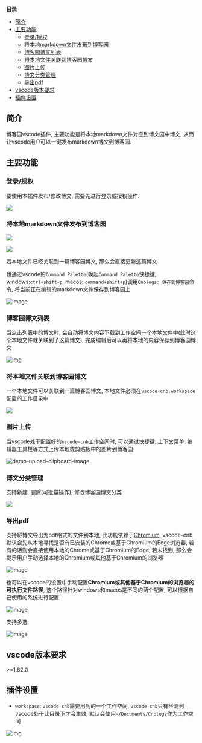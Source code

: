 **目录**

- [简介](#简介)
- [主要功能](#主要功能)
  - [登录/授权](#登录授权)
  - [将本地markdown文件发布到博客园](#将本地markdown文件发布到博客园)
  - [博客园博文列表](#博客园博文列表)
  - [将本地文件关联到博客园博文](#将本地文件关联到博客园博文)
  - [图片上传](#图片上传)
  - [博文分类管理](#博文分类管理)
  - [导出pdf](#导出pdf)
- [vscode版本要求](#vscode版本要求)
- [插件设置](#插件设置)

## 简介

博客园vscode插件, 主要功能是将本地markdown文件对应到博文园中博文, 从而让vscode用户可以一键发布markdown博文到博客园.

## 主要功能

### 登录/授权

要使用本插件发布/修改博文, 需要先进行登录或授权操作.

![](https://img2020.cnblogs.com/blog/1596066/202112/1596066-20211228125556260-986735114.png)

### 将本地markdown文件发布到博客园

![](https://img2020.cnblogs.com/blog/1596066/202112/1596066-20211228130156308-187058889.png)

![](https://img2020.cnblogs.com/blog/1596066/202112/1596066-20211228130228248-172977703.png)

若本地文件已经关联到一篇博客园博文, 那么会直接更新这篇博文.

也通过vscode的`Command Palette`(唤起`Command Palette`快捷键, windows:`ctrl+shift+p`, macos: `command+shift+p`)调用`Cnblogs: 保存到博客园`命令, 将当前正在编辑的markdown文件保存到博客园上

![image](https://img2022.cnblogs.com/blog/1596066/202203/1596066-20220323151757542-155709896.png)

### 博客园博文列表

当点击列表中的博文时, 会自动将博文内容下载到工作空间一个本地文件中(此时这个本地文件就关联到了这篇博文), 完成编辑后可以再将本地的内容保存到博客园博文

![img](https://img2020.cnblogs.com/blog/3/202112/3-20211227184342642-1938639868.png)

### 将本地文件关联到博客园博文

一个本地文件可以关联到一篇博客园博文, 本地文件必须在`vscode-cnb.workspace`配置的工作目录中

![](https://img2020.cnblogs.com/blog/1596066/202112/1596066-20211228130049842-409512486.png)

### 图片上传

当vscode处于配置好的`vscode-cnb`工作空间时, 可以通过快捷键, 上下文菜单, 编辑器工具栏等方式上传本地或剪贴板中的图片到博客园

![demo-upload-clipboard-image](https://img2020.cnblogs.com/blog/3/202112/3-20211223133219376-311354679.gif)

### 博文分类管理

支持新建, 删除(可批量操作), 修改博客园博文分类

![](https://img2020.cnblogs.com/blog/1596066/202112/1596066-20211228130552877-1788018336.png)

### 导出pdf

支持将博文导出为pdf格式的文件到本地, 此功能依赖于[Chromium](https://www.chromium.org/chromium-projects/), vscode-cnb默认会先从本地寻找是否有已安装的Chrome或基于Chromium的Edge浏览器, 若有的话则会直接使用本地的Chrome或基于Chromium的Edge; 若未找到, 那么会提示用户手动选择本地的Chromium或其他基于Chromium的浏览器

![image](https://img2022.cnblogs.com/blog/1596066/202203/1596066-20220323135717910-1090211493.png)

也可以在vscode的设置中手动配置**Chromium或其他基于Chromium的浏览器的可执行文件路径**, 这个路径针对windows和macos是不同的两个配置, 可以根据自己使用的系统进行配置

![image](https://img2022.cnblogs.com/blog/1596066/202203/1596066-20220323135918858-1619509502.png)

支持多选

![image](https://img2022.cnblogs.com/blog/1596066/202203/1596066-20220323140426961-1518402131.png)

## vscode版本要求

\>=1.62.0

## 插件设置

* `workspace`: `vscode-cnb`需要用到的一个工作空间, `vscode-cnb`只有检测到vscode处于此目录下才会生效, 默认会使用`~/Documents/Cnblogs`作为工作空间

![img](https://img2020.cnblogs.com/blog/3/202112/3-20211227183958436-462553661.png)
